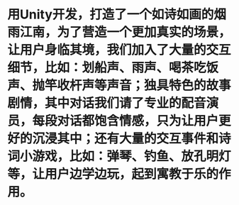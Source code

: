 # 用Unity开发，打造了一个如诗如画的烟雨江南，为了营造一个更加真实的场景，让用户身临其境，我们加入了大量的交互细节，比如：划船声、雨声、喝茶吃饭声、抛竿收杆声等声音；独具特色的故事剧情，其中对话我们请了专业的配音演员，每段对话都饱含情感，只为让用户更好的沉浸其中；还有大量的交互事件和诗词小游戏，比如：弹琴、钓鱼、放孔明灯等，让用户边学边玩，起到寓教于乐的作用。
